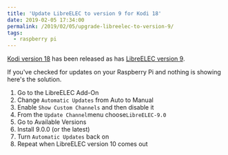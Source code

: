 ```yaml
---
title: 'Update LibreELEC to version 9 for Kodi 18'
date: 2019-02-05 17:34:00
permalink: /2019/02/05/upgrade-libreelec-to-version-9/
tags:
  - raspberry pi
---
```


[Kodi version 18](https://kodi.tv/article/kodi-180) has been released as has [LibreELEC version 9](https://libreelec.tv/2019/02/libreelec-leia-9-0-0-release/).

If you've checked for updates on your Raspberry Pi and nothing is showing here's the solution.

1. Go to the LibreELEC Add-On
2. Change `Automatic Updates` from Auto to Manual
3. Enable `Show Custom Channels` and then disable it
4. From the `Update Channel`menu choose`LibreELEC-9.0`
5. Go to Available Versions
6. Install 9.0.0 (or the latest)
7. Turn `Automatic Updates` back on
8. Repeat when LibreELEC version 10 comes out
